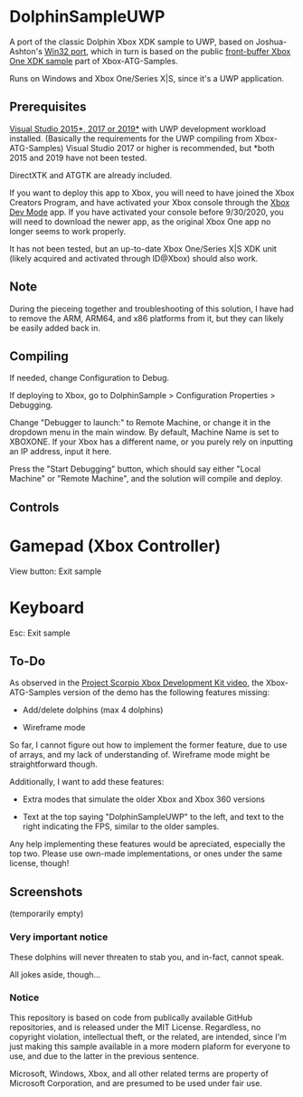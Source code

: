 # DolphinSampleUWP

A port of the classic Dolphin Xbox XDK sample to UWP, based on Joshua-Ashton's [Win32 port](https://github.com/Joshua-Ashton/Dolphins), which in turn is based on the public [front-buffer Xbox One XDK sample](https://github.com/microsoft/Xbox-ATG-Samples/tree/master/XDKSamples/System/FrontPanelDolphin) part of Xbox-ATG-Samples.

Runs on Windows and Xbox One/Series X|S, since it's a UWP application.

## Prerequisites

[Visual Studio 2015*, 2017 or 2019*](https://visualstudio.microsoft.com/vs/older-downloads/) with UWP development workload installed. (Basically the requirements for the UWP compiling from Xbox-ATG-Samples)
Visual Studio 2017 or higher is recommended, but *both 2015 and 2019 have not been tested.

DirectXTK and ATGTK are already included.

If you want to deploy this app to Xbox, you will need to have joined the Xbox Creators Program, and have activated your Xbox console through the [Xbox Dev Mode](https://www.microsoft.com/en-us/p/xbox-dev-mode/9nljhzjrn0f4) app. If you have activated your console before 9/30/2020, you will need to download the newer app, as the original Xbox One app no longer seems to work properly.

It has not been tested, but an up-to-date Xbox One/Series X|S XDK unit (likely acquired and activated through ID@Xbox) should also work.

## Note

During the pieceing together and troubleshooting of this solution, I have had to remove the ARM, ARM64, and x86 platforms from it, but they can likely be easily added back in.

## Compiling

If needed, change Configuration to Debug. 

If deploying to Xbox, go to DolphinSample > Configuration Properties > Debugging.

Change "Debugger to launch:" to Remote Machine, or change it in the dropdown menu in the main window. By default, Machine Name is set to XBOXONE. If your Xbox has a different name, or you purely rely on inputting an IP address, input it here.

Press the "Start Debugging" button, which should say either "Local Machine" or "Remote Machine", and the solution will compile and deploy.

## Controls

# Gamepad (Xbox Controller)

View button: Exit sample

# Keyboard

Esc: Exit sample

## To-Do

As observed in the [Project Scorpio Xbox Development Kit video](https://www.youtube.com/watch?v=KfARlsRtdPY&t=268s), the Xbox-ATG-Samples version of the demo has the following features missing:

* Add/delete dolphins (max 4 dolphins)

* Wireframe mode

So far, I cannot figure out how to implement the former feature, due to use of arrays, and my lack of understanding of. Wireframe mode might be straightforward though.

Additionally, I want to add these features:

* Extra modes that simulate the older Xbox and Xbox 360 versions

* Text at the top saying "DolphinSampleUWP" to the left, and text to the right indicating the FPS, similar to the older samples.

Any help implementing these features would be apreciated, especially the top two. Please use own-made implementations, or ones under the same license, though!

## Screenshots

(temporarily empty)

### Very important notice

These dolphins will never threaten to stab you, and in-fact, cannot speak.

All jokes aside, though...

### Notice

This repository is based on code from publically available GitHub repositories, and is released under the MIT License. Regardless, no copyright violation, intellectual theft, or the related, are intended, since I'm just making this sample available in a more modern plaform for everyone to use, and due to the latter in the previous sentence.

Microsoft, Windows, Xbox, and all other related terms are property of Microsoft Corporation, and are presumed to be used under fair use. 